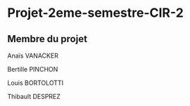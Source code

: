 # Projet-2eme-semestre-CIR-2


## Membre du projet 
Anaïs VANACKER 

Bertille PINCHON

Louis BORTOLOTTI

Thibault DESPREZ























